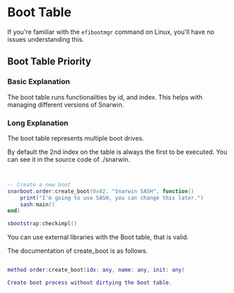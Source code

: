 # Boot Table

If you're familiar with the `efibootmgr` command on Linux, you'll have no issues understanding this.

## Boot Table Priority

### Basic Explanation

The boot table runs functionalities by id, and index. This helps with managing different versions of Snarwin.

### Long Explanation

The boot table represents multiple boot drives.

By default the 2nd index on the table is always the first to be executed. You can see it in the source code of ./snarwin.

```lua


-- Create a new boot 
snarboot.order:create_boot(0x02, "Snarwin SASH", function()
    print("I'm going to use SASH, you can change this later.")
    sash:main()
end)

sbootstrap:checkimpl()

```

You can use external libraries with the Boot table, that is valid.

The documentation of create_boot is as follows.

```lua

method order:create_boot(idx: any, name: any, init: any)

Create boot process without dirtying the boot table.

```